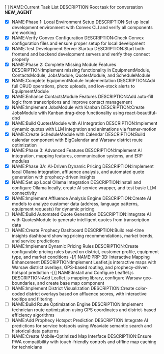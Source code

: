 [ ] NAME:Current Task List DESCRIPTION:Root task for conversation __NEW_AGENT__
-[x] NAME:Phase 1: Local Environment Setup DESCRIPTION:Set up local development environment with Convex CLI and verify all components are working
-[x] NAME:Verify Convex Configuration DESCRIPTION:Check Convex configuration files and ensure proper setup for local development
-[x] NAME:Test Development Server Startup DESCRIPTION:Start both frontend and backend development servers and verify they connect properly
-[x] NAME:Phase 2: Complete Missing Module Features DESCRIPTION:Implement missing functionality in EquipmentModule, ContactsModule, JobsModule, QuotesModule, and ScheduleModule
-[x] NAME:Complete EquipmentModule Implementation DESCRIPTION:Add full CRUD operations, photo uploads, and low-stock alerts to EquipmentModule
-[x] NAME:Enhance ContactsModule Features DESCRIPTION:Add auto-fill logic from transcriptions and improve contact management
-[x] NAME:Implement JobsModule with Kanban DESCRIPTION:Create JobsModule with Kanban drag-drop functionality using react-beautiful-dnd
-[x] NAME:Build QuotesModule with AI Integration DESCRIPTION:Implement dynamic quotes with LLM integration and animations via framer-motion
-[x] NAME:Create ScheduleModule with Calendar DESCRIPTION:Build calendar component with BigCalendar and Warsaw district route optimization
-[x] NAME:Phase 3: Advanced Features DESCRIPTION:Implement AI integration, mapping features, communication systems, and ERP modules
-[x] NAME:Phase 3A: AI-Driven Dynamic Pricing DESCRIPTION:Implement local Ollama integration, affluence analysis, and automated quote generation with prophecy-driven insights
-[x] NAME:Set up Local Ollama Integration DESCRIPTION:Install and configure Ollama locally, create AI service wrapper, and test basic LLM connectivity
-[x] NAME:Implement Affluence Analysis Engine DESCRIPTION:Create AI models to analyze customer data (address, language patterns, equipment requests) for dynamic pricing
-[ ] NAME:Build Automated Quote Generation DESCRIPTION:Integrate AI with QuotesModule to generate intelligent quotes from transcription data
-[ ] NAME:Create Prophecy Dashboard DESCRIPTION:Build real-time insights dashboard showing pricing recommendations, market trends, and service predictions
-[ ] NAME:Implement Dynamic Pricing Rules DESCRIPTION:Create configurable pricing rules based on district, customer profile, equipment type, and market conditions
-[/] NAME:PRP-3B: Interactive Mapping Enhancement DESCRIPTION:Implement Leaflet.js interactive maps with Warsaw district overlays, GPS-based routing, and prophecy-driven hotspot prediction
-[/] NAME:Install and Configure Leaflet.js DESCRIPTION:Add Leaflet.js mapping library, configure Warsaw geo-boundaries, and create base map component
-[ ] NAME:Implement District Visualization DESCRIPTION:Create color-coded district overlays based on affluence scores, with interactive tooltips and filtering
-[ ] NAME:Build Route Optimization Engine DESCRIPTION:Implement technician route optimization using GPS coordinates and district-based efficiency algorithms
-[ ] NAME:Add Prophecy Hotspot Prediction DESCRIPTION:Integrate AI predictions for service hotspots using Weaviate semantic search and historical data patterns
-[ ] NAME:Create Mobile-Optimized Map Interface DESCRIPTION:Ensure PWA compatibility with touch-friendly controls and offline map caching for technicians